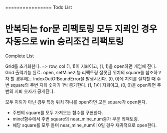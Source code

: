 ================
Todo List

반복되는 for문 리팩토링
모두 지뢰인 경우 자동으로 win
승리조건 리팩토링
================
Complete List

Grid를 초기화한다. => row, col
(1, 1)이 지뢰이고, (1, 1)을 open하면 게임에 진다.
Grid 출력기능 완료.
open, setMine기능 리팩토링
잘못된 위치의 square를 참조하고자 할 경우에는 IndexOutOfBoundError을 발생시킨다.
(0, 0)에 지뢰를 설치할 때 주변 square의 주변 지뢰 숫자가 1씩 증가한다.
(1, 1)이 지뢰이고, (0, 0)을 open하면 주변의 지뢰 숫자가 공개된다.

모두 지뢰가 아닌 경우 특정 위치 하나를 open하면 모든 square가 open된다.
- 주변의 square를 모두 가져오는 함수를 구현한다.
- mine!함수에서 주변 square의 near_mine_num증가 부분 리팩토링.
- 해당 square를 모두 돌며 near_mine_num이 0일 경우 재귀적으로 open한다.